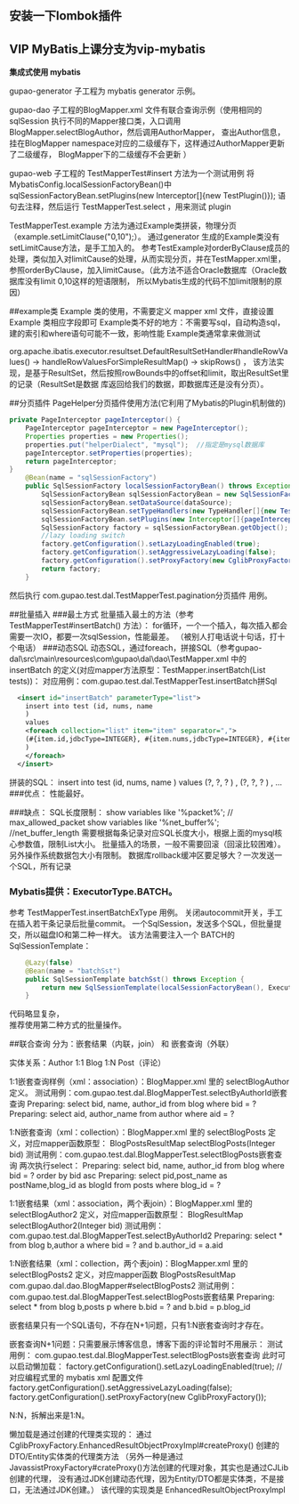﻿## 安装一下lombok插件


## VIP MyBatis上课分支为vip-mybatis

**集成式使用 mybatis**

gupao-generator 子工程为 mybatis generator 示例。

gupao-dao 子工程的BlogMapper.xml 文件有联合查询示例（使用相同的sqlSession
执行不同的Mapper接口类，入口调用 BlogMapper.selectBlogAuthor，然后调用AuthorMapper，
查出Author信息，挂在BlogMapper namespace对应的二级缓存下，这样通过AuthorMapper更新了二级缓存，
BlogMapper下的二级缓存不会更新 ）

gupao-web 子工程的 TestMapperTest#insert 方法为一个测试用例
将 MybatisConfig.localSessionFactoryBean()中 sqlSessionFactoryBean.setPlugins(new Interceptor[]{new TestPlugin()});
语句去注释，然后运行 TestMapperTest.select ，用来测试 plugin

TestMapperTest.example 方法为通过Example类拼装，物理分页（example.setLimitClause("0,10");）。
通过generator 生成的Example类没有setLimitCause方法，是手工加入的。
参考TestExample对orderByClause成员的处理，类似加入对limitCause的处理，从而实现分页，并在TestMapper.xml里，
参照orderByClause，加入limitCause。（此方法不适合Oracle数据库（Oracle数据库没有limit 0,10这样的短语限制，
所以Mybatis生成的代码不加limit限制的原因）

##example类
Example 类的使用，不需要定义 mapper xml 文件，直接设置 Example 类相应字段即可
Example类不好的地方：不需要写sql，自动构造sql，建的索引和where语句可能不一致，影响性能
Example类通常拿来做测试

org.apache.ibatis.executor.resultset.DefaultResultSetHandler#handleRowValues() -> handleRowValuesForSimpleResultMap()  -> skipRows() ，
该方法实现，是基于ResultSet，然后按照rowBounds中的offset和limit，取出ResultSet里的记录（ResultSet是数据
库返回给我们的数据，即数据库还是没有分页）。

##分页插件
PageHelper分页插件使用方法(它利用了Mybatis的Plugin机制做的)
```java
private PageInterceptor pageInterceptor() {
    PageInterceptor pageInterceptor = new PageInterceptor();
    Properties properties = new Properties();
    properties.put("helperDialect", "mysql");  //指定是mysql数据库
    pageInterceptor.setProperties(properties);
    return pageInterceptor;
}
    @Bean(name = "sqlSessionFactory")
    public SqlSessionFactory localSessionFactoryBean() throws Exception {
        SqlSessionFactoryBean sqlSessionFactoryBean = new SqlSessionFactoryBean();
        sqlSessionFactoryBean.setDataSource(dataSource);
        sqlSessionFactoryBean.setTypeHandlers(new TypeHandler[]{new TestTypeHandle()});
        sqlSessionFactoryBean.setPlugins(new Interceptor[]{pageInterceptor()});
        SqlSessionFactory factory = sqlSessionFactoryBean.getObject();
        //lazy loading switch
        factory.getConfiguration().setLazyLoadingEnabled(true);
        factory.getConfiguration().setAggressiveLazyLoading(false);
        factory.getConfiguration().setProxyFactory(new CglibProxyFactory());
        return factory;
    }
```
然后执行 com.gupao.test.dal.TestMapperTest.pagination分页插件 用例。

##批量插入
###最土方式
批量插入最土的方法（参考 TestMapperTest#insertBatch() 方法）：
for循环，一个一个插入，每次插入都会需要一次IO，都要一次sqlSession，性能最差。
（被别人打电话说十句话，打十个电话）
###动态SQL
动态SQL，通过foreach，拼接SQL（参考gupao-dal\src\main\resources\com\gupao\dal\dao\TestMapper.xml
中的 insertBatch 的定义(对应mapper方法原型：TestMapper.insertBatch(List<Test> tests))：
对应用例：com.gupao.test.dal.TestMapperTest.insertBatch拼Sql
```xml
  <insert id="insertBatch" parameterType="list">
    insert into test (id, nums, name
    )
    values
    <foreach collection="list" item="item" separator=",">
    (#{item.id,jdbcType=INTEGER}, #{item.nums,jdbcType=INTEGER}, #{item.name,jdbcType=VARCHAR}
    )
    </foreach>
  </insert>
```
拼装的SQL： insert into test (id, nums, name ) values (?, ?, ? ) , (?, ?, ? ) , ...
###优点：
性能最好。

###缺点：
SQL长度限制：
       show variables like '%packet%'; // max_allowed_packet
       show variables like '%net_buffer%'; //net_buffer_length
       需要根据每条记录对应SQL长度大小，根据上面的mysql核心参数值，限制List大小。
       批量插入的场景，一般不需要回滚（回滚比较困难）。
       另外操作系统数据包大小有限制。
       数据库rollback缓冲区要足够大？一次发送一个SQL，所有记录

### Mybatis提供：ExecutorType.BATCH。
参考 TestMapperTest.insertBatchExType 用例。
关闭autocommit开关，手工在插入若干条记录后批量commit。
一个SqlSession，发送多个SQL，但批量提交，所以磁盘IO和第二种一样大。
该方法需要注入一个 BATCH的SqlSessionTemplate：
```java
    @Lazy(false)
    @Bean(name = "batchSst")
    public SqlSessionTemplate batchSst() throws Exception {
        return new SqlSessionTemplate(localSessionFactoryBean(), ExecutorType.BATCH);
    }
```
代码略显复杂，    
推荐使用第二种方式的批量操作。

##联合查询
分为：嵌套结果（内联，join） 和 嵌套查询（外联）

实体关系：Author 1:1  Blog 1:N Post（评论）

1:1嵌套查询样例（xml：association）：BlogMapper.xml 里的 selectBlogAuthor 定义。
测试用例：com.gupao.test.dal.BlogMapperTest.selectByAuthorId嵌套查询
Preparing: select bid, name, author_id from blog where bid = ?
Preparing: select aid, author_name from author where aid = ? 

1:N嵌套查询（xml：collection）：BlogMapper.xml 里的 selectBlogPosts 定义，对应mapper函数原型：
BlogPostsResultMap selectBlogPosts(Integer bid)
测试用例：com.gupao.test.dal.BlogMapperTest.selectBlogPosts嵌套查询
两次执行select：
Preparing: select bid, name, author_id from blog where bid = ? order by bid asc
Preparing: select pid,post_name as postName,blog_id as blogId from posts where blog_id = ?

1:1嵌套结果（xml：association，两个表join）：BlogMapper.xml 里的 selectBlogAuthor2 定义，对应mapper函数原型：
BlogResultMap selectBlogAuthor2(Integer bid)
测试用例：com.gupao.test.dal.BlogMapperTest.selectByAuthorId2
Preparing: select * from blog b,author a where bid = ? and b.author_id = a.aid

1:N嵌套结果（xml：collection，两个表join)：BlogMapper.xml 里的 selectBlogPosts2 定义，对应mapper函数
BlogPostsResultMap com.gupao.dal.dao.BlogMapper#selectBlogPosts2
测试用例：com.gupao.test.dal.BlogMapperTest.selectBlogPosts嵌套结果
Preparing: select * from blog b,posts p where b.bid = ? and b.bid = p.blog_id

嵌套结果只有一个SQL语句，不存在N+1问题，只有1:N嵌套查询时才存在。

嵌套查询N+1问题：只需要展示博客信息，博客下面的评论暂时不用展示：
测试用例： com.gupao.test.dal.BlogMapperTest.selectBlogPosts嵌套查询
此时可以启动懒加载：
        factory.getConfiguration().setLazyLoadingEnabled(true);  // 对应编程式里的 mybatis xml 配置文件
        factory.getConfiguration().setAggressiveLazyLoading(false);
        factory.getConfiguration().setProxyFactory(new CglibProxyFactory());

N:N，拆解出来是1:N。

懒加载是通过创建的代理类实现的：
通过CglibProxyFactory.EnhancedResultObjectProxyImpl#createProxy() 创建的DTO/Entity实体类的代理类方法
（另外一种是通过JavassistProxyFactory#crateProxy()方法创建的代理对象，其实也是通过CJLib创建的代理，
没有通过JDK创建动态代理，因为Entity/DTO都是实体类，不是接口，无法通过JDK创建。）
该代理的实现类是 EnhancedResultObjectProxyImpl
